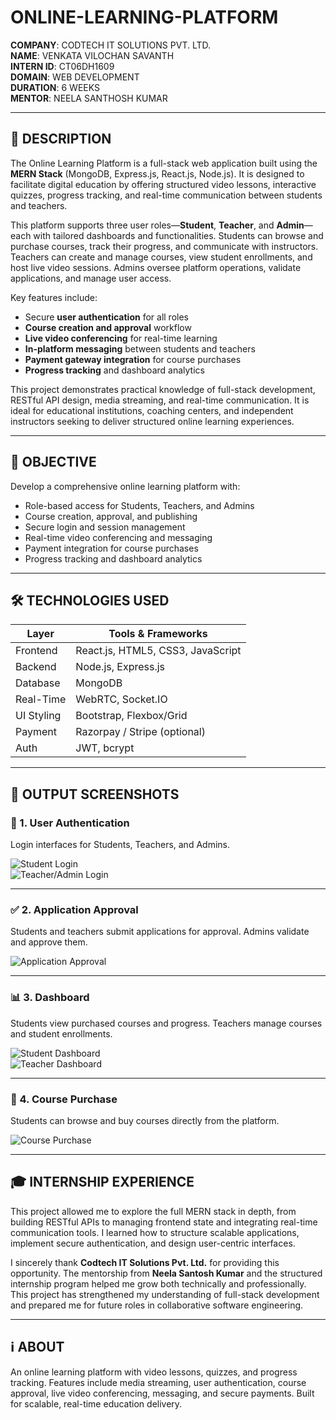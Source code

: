 # ONLINE-LEARNING-PLATFORM

**COMPANY**: CODTECH IT SOLUTIONS PVT. LTD.  
**NAME**: VENKATA VILOCHAN SAVANTH  
**INTERN ID**: CT06DH1609  
**DOMAIN**: WEB DEVELOPMENT  
**DURATION**: 6 WEEKS  
**MENTOR**: NEELA SANTHOSH KUMAR

---

## 📄 DESCRIPTION

The Online Learning Platform is a full-stack web application built using the **MERN Stack** (MongoDB, Express.js, React.js, Node.js). It is designed to facilitate digital education by offering structured video lessons, interactive quizzes, progress tracking, and real-time communication between students and teachers.

This platform supports three user roles—**Student**, **Teacher**, and **Admin**—each with tailored dashboards and functionalities. Students can browse and purchase courses, track their progress, and communicate with instructors. Teachers can create and manage courses, view student enrollments, and host live video sessions. Admins oversee platform operations, validate applications, and manage user access.

Key features include:
- Secure **user authentication** for all roles
- **Course creation and approval** workflow
- **Live video conferencing** for real-time learning
- **In-platform messaging** between students and teachers
- **Payment gateway integration** for course purchases
- **Progress tracking** and dashboard analytics

This project demonstrates practical knowledge of full-stack development, RESTful API design, media streaming, and real-time communication. It is ideal for educational institutions, coaching centers, and independent instructors seeking to deliver structured online learning experiences.

---

## 🎯 OBJECTIVE

Develop a comprehensive online learning platform with:
- Role-based access for Students, Teachers, and Admins
- Course creation, approval, and publishing
- Secure login and session management
- Real-time video conferencing and messaging
- Payment integration for course purchases
- Progress tracking and dashboard analytics

---

## 🛠️ TECHNOLOGIES USED

| Layer         | Tools & Frameworks                          |
|--------------|---------------------------------------------|
| Frontend     | React.js, HTML5, CSS3, JavaScript           |
| Backend      | Node.js, Express.js                         |
| Database     | MongoDB                                     |
| Real-Time    | WebRTC, Socket.IO                           |
| UI Styling   | Bootstrap, Flexbox/Grid                     |
| Payment      | Razorpay / Stripe (optional)                |
| Auth         | JWT, bcrypt                                 |

---

## 📸 OUTPUT SCREENSHOTS

### 🔐 1. User Authentication

Login interfaces for Students, Teachers, and Admins.

![Student Login](https://github.com/user-attachments/assets/83b3be21-5d97-4ace-9a13-d133ac29f071)  
![Teacher/Admin Login](https://github.com/user-attachments/assets/7e17d946-f6ab-48cb-b860-37c531ee0a0f)

---

### ✅ 2. Application Approval

Students and teachers submit applications for approval. Admins validate and approve them.

![Application Approval](https://github.com/user-attachments/assets/fa3e6b86-5cf9-49a4-9474-c737734679dd)

---

### 📊 3. Dashboard

Students view purchased courses and progress. Teachers manage courses and student enrollments.

![Student Dashboard](https://github.com/user-attachments/assets/2864e522-7919-435a-9231-0d103a01add5)  
![Teacher Dashboard](https://github.com/user-attachments/assets/c8ce8302-26da-4331-b699-1562f4690516)

---

### 🛒 4. Course Purchase

Students can browse and buy courses directly from the platform.

![Course Purchase](https://github.com/user-attachments/assets/51644337-b3f2-4574-8f5f-682656a8d4b9)

---

## 🎓 INTERNSHIP EXPERIENCE

This project allowed me to explore the full MERN stack in depth, from building RESTful APIs to managing frontend state and integrating real-time communication tools. I learned how to structure scalable applications, implement secure authentication, and design user-centric interfaces.

I sincerely thank **Codtech IT Solutions Pvt. Ltd.** for providing this opportunity. The mentorship from **Neela Santosh Kumar** and the structured internship program helped me grow both technically and professionally. This project has strengthened my understanding of full-stack development and prepared me for future roles in collaborative software engineering.

---

## ℹ️ ABOUT

An online learning platform with video lessons, quizzes, and progress tracking. Features include media streaming, user authentication, course approval, live video conferencing, messaging, and secure payments. Built for scalable, real-time education delivery.

